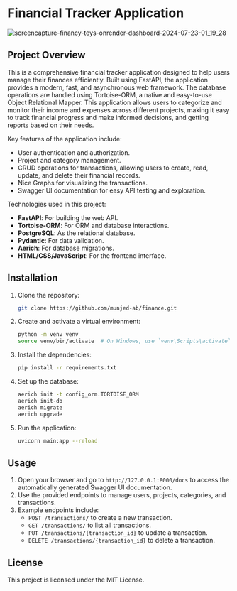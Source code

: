 # Financial Tracker Application

![screencapture-financy-teys-onrender-dashboard-2024-07-23-01_19_28](https://github.com/user-attachments/assets/5b4d137d-eadc-4dc3-adc9-4d0516f6f171)


## Project Overview

This is a comprehensive financial tracker application designed to help users manage their finances efficiently. Built using FastAPI, the application provides a modern, fast, and asynchronous web framework. The database operations are handled using Tortoise-ORM, a native and easy-to-use Object Relational Mapper. This application allows users to categorize and monitor their income and expenses across different projects, making it easy to track financial progress and make informed decisions, and getting reports based on their needs.

Key features of the application include:
- User authentication and authorization.
- Project and category management.
- CRUD operations for transactions, allowing users to create, read, update, and delete their financial records.
- Nice Graphs for visualizing the transactions.
- Swagger UI documentation for easy API testing and exploration.

Technologies used in this project:
- **FastAPI**: For building the web API.
- **Tortoise-ORM**: For ORM and database interactions.
- **PostgreSQL**: As the relational database.
- **Pydantic**: For data validation.
- **Aerich**: For database migrations.
- **HTML/CSS/JavaScript**: For the frontend interface.

## Installation

1. Clone the repository:

    ```bash
    git clone https://github.com/munjed-ab/finance.git
    ```

2. Create and activate a virtual environment:

    ```bash
    python -m venv venv
    source venv/bin/activate  # On Windows, use `venv\Scripts\activate`
    ```

3. Install the dependencies:

    ```bash
    pip install -r requirements.txt
    ```

4. Set up the database:

    ```bash
    aerich init -t config_orm.TORTOISE_ORM
    aerich init-db
    aerich migrate
    aerich upgrade
    ```

5. Run the application:

    ```bash
    uvicorn main:app --reload
    ```

## Usage

1. Open your browser and go to `http://127.0.0.1:8000/docs` to access the automatically generated Swagger UI documentation.
2. Use the provided endpoints to manage users, projects, categories, and transactions.
3. Example endpoints include:
   - `POST /transactions/` to create a new transaction.
   - `GET /transactions/` to list all transactions.
   - `PUT /transactions/{transaction_id}` to update a transaction.
   - `DELETE /transactions/{transaction_id}` to delete a transaction.

## License

This project is licensed under the MIT License.

